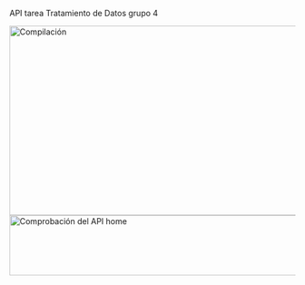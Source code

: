 API tarea Tratamiento de Datos grupo 4

<img width="589" height="334" alt="Compilación" src="https://github.com/user-attachments/assets/682af9f4-5060-4426-9294-3f7234512cda" />

<img width="586" height="106" alt="Comprobación del API home" src="https://github.com/user-attachments/assets/df3ee336-425f-4e22-9f46-0a9e4ef65235" />
